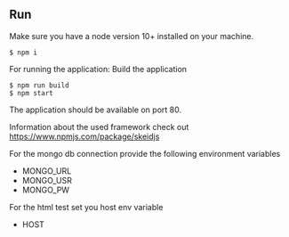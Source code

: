 ## Run
Make sure you have a node version 10+ installed on your machine.

```
$ npm i
```

For running the application:
Build the application
```
$ npm run build
$ npm start
```

The application should be available on port 80.

Information about the used framework check out  
https://www.npmjs.com/package/skeidjs

For the mongo db connection provide the following environment variables
- MONGO_URL
- MONGO_USR
- MONGO_PW


For the html test set you host env variable
- HOST

